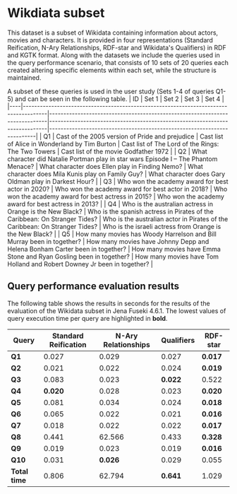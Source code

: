 # Wikdiata subset

This dataset is a subset of Wikidata containing information about actors, movies and characters. It is provided in four representations (Standard Reification, N-Ary Relationships, RDF-star and Wikidata's Qualifiers) in RDF and KGTK format. Along with the datasets we include the queries used in the query performance scenario, that consists of 10 sets of 20 queries each created altering specific elements within each set, while the structure is maintained.

A subset of these queries is used in the user study (Sets 1-4 of queries Q1-5) and can be seen in the following table.
| ID | Set 1                                                                                | Set 2                                                                       | Set 3                                                                       | Set 4                                                                   |
|----|--------------------------------------------------------------------------------------|-----------------------------------------------------------------------------|-----------------------------------------------------------------------------|-------------------------------------------------------------------------|
| Q1 | Cast of the 2005 version of Pride and prejudice                                      | Cast list of Alice in Wonderland by Tim Burton                              | Cast list of The Lord of the Rings: The Two Towers                          | Cast list of the movie Godfather 1972                                   |
| Q2 | What character did Natalie Portman play in star wars Episode I – The Phantom Menace? | What character does Ellen play in Finding Nemo?                             | What character does Mila Kunis play on Family Guy?                          | What character does Gary Oldman play in Darkest Hour?                   |
| Q3 | Who won the academy award for best actor in 2020?                                    | Who won the academy award for best actor in 2018?                           | Who won the academy award for best actress in 2015?                         | Who won the academy award for best actress in 2013?                     |
| Q4 | Who is the australian actress in Orange is the New Black?                            | Who is the spanish actress in Pirates of the Caribbean: On Stranger Tides?  | Who is the australian actor in Pirates of the Caribbean: On Stranger Tides? | Who is the israeli actress from Orange is the New Black?                |
| Q5 | How many movies has Woody Harrelson and Bill Murray been in together?                | How many movies have Johnny Depp and Helena Bonham Carter been in together? | How many movies have Emma Stone and Ryan Gosling been in together?          | How many movies have Tom Holland and Robert Downey Jr been in together? |


## Query performance evaluation results

The following table shows the results in seconds for the results of the evaluation of the Wikidata subset in Jena Fuseki 4.6.1. The lowest values of query execution time per query are highlighted in **bold**.

| Query      | Standard Reification | N-Ary Relationships | Qualifiers | RDF-star |
|------------|----------------------|---------------------|------------|----------|
|         **Q1** |                0.027 |               0.029 |      0.027 |    **0.017** |
|         **Q2** |                0.021 |               0.022 |      0.024 |    **0.019** |
|         **Q3** |                0.083 |               0.023 |      **0.022** |    0.522 |
|         **Q4** |                **0.020** |               0.028 |      0.023 |    **0.020** |
|         **Q5** |                0.081 |               0.034 |      0.024 |    **0.018** |
|         **Q6** |                0.065 |               0.022 |      0.021 |    **0.016** |
|         **Q7** |                0.018 |               0.022 |      0.022 |    **0.017** |
|         **Q8** |                0.441 |              62.566 |      0.433 |    **0.328** |
|         **Q9** |                0.019 |               0.023 |      0.019 |    **0.016** |
|        **Q10** |                0.031 |               **0.026** |      0.029 |    0.055 |
| **Total time** |                0.806 |              62.794 |      **0.641** |    1.029 |
